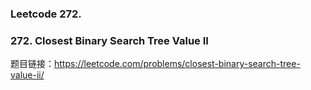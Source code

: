 ### Leetcode 272.

### **272. Closest Binary Search Tree Value II**

题目链接：[https:\/\/leetcode.com\/problems\/closest-binary-search-tree-value-ii\/](https://leetcode.com/problems/closest-binary-search-tree-value-ii/)








